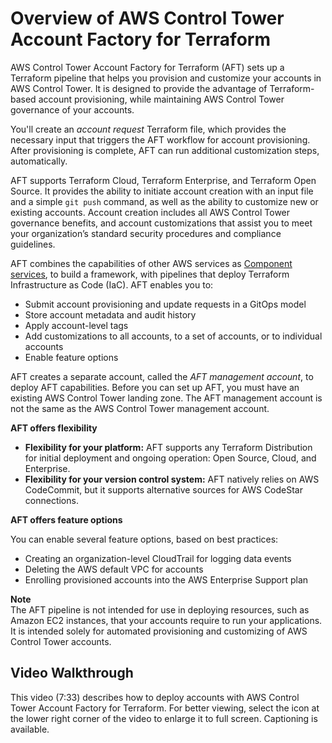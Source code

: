 # Overview of AWS Control Tower Account Factory for Terraform<a name="aft-overview"></a>

AWS Control Tower Account Factory for Terraform \(AFT\) sets up a Terraform pipeline that helps you provision and customize your accounts in AWS Control Tower\. It is designed to provide the advantage of Terraform\-based account provisioning, while maintaining AWS Control Tower governance of your accounts\. 

You'll create an *account request* Terraform file, which provides the necessary input that triggers the AFT workflow for account provisioning\. After provisioning is complete, AFT can run additional customization steps, automatically\.

AFT supports Terraform Cloud, Terraform Enterprise, and Terraform Open Source\. It provides the ability to initiate account creation with an input file and a simple `git push` command, as well as the ability to customize new or existing accounts\. Account creation includes all AWS Control Tower governance benefits, and account customizations that assist you to meet your organization’s standard security procedures and compliance guidelines\.

AFT combines the capabilities of other AWS services as [Component services](aft-components.md), to build a framework, with pipelines that deploy Terraform Infrastructure as Code \(IaC\)\. AFT enables you to:
+ Submit account provisioning and update requests in a GitOps model
+ Store account metadata and audit history
+ Apply account\-level tags
+ Add customizations to all accounts, to a set of accounts, or to individual accounts
+ Enable feature options

AFT creates a separate account, called the *AFT management account*, to deploy AFT capabilities\. Before you can set up AFT, you must have an existing AWS Control Tower landing zone\. The AFT management account is not the same as the AWS Control Tower management account\.

**AFT offers flexibility**
+ **Flexibility for your platform:** AFT supports any Terraform Distribution for initial deployment and ongoing operation: Open Source, Cloud, and Enterprise\.
+ **Flexibility for your version control system:** AFT natively relies on AWS CodeCommit, but it supports alternative sources for AWS CodeStar connections\.

**AFT offers feature options**

You can enable several feature options, based on best practices:
+ Creating an organization\-level CloudTrail for logging data events
+ Deleting the AWS default VPC for accounts
+ Enrolling provisioned accounts into the AWS Enterprise Support plan

**Note**  
The AFT pipeline is not intended for use in deploying resources, such as Amazon EC2 instances, that your accounts require to run your applications\. It is intended solely for automated provisioning and customizing of AWS Control Tower accounts\.

## Video Walkthrough<a name="terraform-provisioning-video"></a>

This video \(7:33\) describes how to deploy accounts with AWS Control Tower Account Factory for Terraform\. For better viewing, select the icon at the lower right corner of the video to enlarge it to full screen\. Captioning is available\.